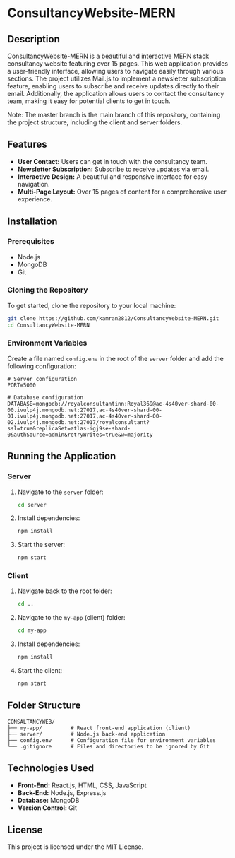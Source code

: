 # ConsultancyWebsite-MERN

## Description
ConsultancyWebsite-MERN is a beautiful and interactive MERN stack consultancy website featuring over 15 pages. This web application provides a user-friendly interface, allowing users to navigate easily through various sections. The project utilizes Mail.js to implement a newsletter subscription feature, enabling users to subscribe and receive updates directly to their email. Additionally, the application allows users to contact the consultancy team, making it easy for potential clients to get in touch.

Note: The master branch is the main branch of this repository, containing the project structure, including the client and server folders.

## Features
- **User Contact:** Users can get in touch with the consultancy team.
- **Newsletter Subscription:** Subscribe to receive updates via email.
- **Interactive Design:** A beautiful and responsive interface for easy navigation.
- **Multi-Page Layout:** Over 15 pages of content for a comprehensive user experience.

## Installation

### Prerequisites
- Node.js
- MongoDB
- Git

### Cloning the Repository
To get started, clone the repository to your local machine:

```bash
git clone https://github.com/kamran2812/ConsultancyWebsite-MERN.git
cd ConsultancyWebsite-MERN
```

### Environment Variables
Create a file named `config.env` in the root of the `server` folder and add the following configuration:

```plaintext
# Server configuration
PORT=5000

# Database configuration
DATABASE=mongodb://royalconsultantinn:Royal369@ac-4s40ver-shard-00-00.ivulp4j.mongodb.net:27017,ac-4s40ver-shard-00-01.ivulp4j.mongodb.net:27017,ac-4s40ver-shard-00-02.ivulp4j.mongodb.net:27017/royalconsultant?ssl=true&replicaSet=atlas-igj9se-shard-0&authSource=admin&retryWrites=true&w=majority
```

## Running the Application

### Server
1. Navigate to the `server` folder:
   ```bash
   cd server
   ```
2. Install dependencies:
   ```bash
   npm install
   ```
3. Start the server:
   ```bash
   npm start
   ```

### Client
1. Navigate back to the root folder:
   ```bash
   cd ..
   ```
2. Navigate to the `my-app` (client) folder:
   ```bash
   cd my-app
   ```
3. Install dependencies:
   ```bash
   npm install
   ```
4. Start the client:
   ```bash
   npm start
   ```

## Folder Structure
```plaintext
CONSALTANCYWEB/
├── my-app/         # React front-end application (client)
├── server/         # Node.js back-end application
├── config.env      # Configuration file for environment variables
└── .gitignore      # Files and directories to be ignored by Git
```

## Technologies Used
- **Front-End:** React.js, HTML, CSS, JavaScript
- **Back-End:** Node.js, Express.js
- **Database:** MongoDB
- **Version Control:** Git

## License
This project is licensed under the MIT License.

